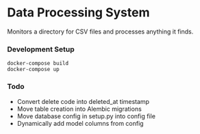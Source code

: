 # Data Processing System
Monitors a directory for CSV files and processes anything it finds.

### Development Setup

    docker-compose build
    docker-compose up

### Todo
* Convert delete code into deleted_at timestamp
* Move table creation into Alembic migrations
* Move database config in setup.py into config file
* Dynamically add model columns from config
